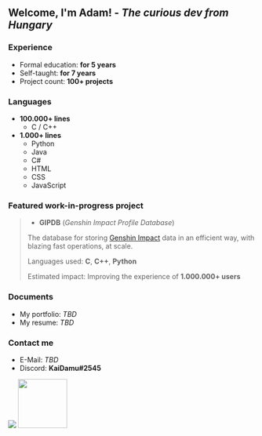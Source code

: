 ## Welcome, I'm Adam! - *The curious dev from Hungary*

### Experience
- Formal education: **for 5 years**
- Self-taught: **for 7 years**
- Project count: **100+ projects**

### Languages
- **100.000+ lines**
  - C / C++
- **1.000+ lines**
  - Python
  - Java
  - C#
  - HTML
  - CSS
  - JavaScript

### Featured work-in-progress project
> - **GIPDB** (*Genshin Impact Profile Database*)
>
> The database for storing [Genshin Impact](https://genshin.hoyoverse.com/en) data in an efficient way, with blazing fast operations, at scale.
>
> Languages used: **C**, **C++**, **Python**
>
> Estimated impact: Improving the experience of **1.000.000+ users**

### Documents
- My portfolio: *TBD*
- My resume: *TBD*

### Contact me
- E-Mail: *TBD*
- Discord: **KaiDamu#2545**

<img src="https://komarev.com/ghpvc/?username=kaidamu&label=Profile%20views&color=0e75b6&style=flat">

<img src="https://media.tenor.com/_G85yMqj3zQAAAAi/rolling-cat-cat-rolling.gif" width="100">
